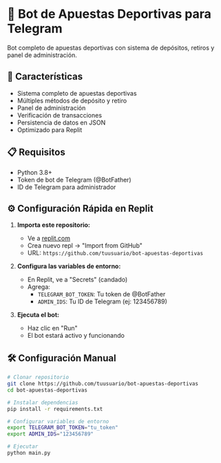 # 🤖 Bot de Apuestas Deportivas para Telegram

Bot completo de apuestas deportivas con sistema de depósitos, retiros y panel de administración.

## 🚀 Características

- Sistema completo de apuestas deportivas
- Múltiples métodos de depósito y retiro
- Panel de administración
- Verificación de transacciones
- Persistencia de datos en JSON
- Optimizado para Replit

## 📋 Requisitos

- Python 3.8+
- Token de bot de Telegram (@BotFather)
- ID de Telegram para administrador

## ⚙️ Configuración Rápida en Replit

1. **Importa este repositorio:**
   - Ve a [replit.com](https://replit.com)
   - Crea nuevo repl → "Import from GitHub"
   - URL: `https://github.com/tuusuario/bot-apuestas-deportivas`

2. **Configura las variables de entorno:**
   - En Replit, ve a "Secrets" (candado)
   - Agrega:
     - `TELEGRAM_BOT_TOKEN`: Tu token de @BotFather
     - `ADMIN_IDS`: Tu ID de Telegram (ej: 123456789)

3. **Ejecuta el bot:**
   - Haz clic en "Run"
   - El bot estará activo y funcionando

## 🛠 Configuración Manual

```bash
# Clonar repositorio
git clone https://github.com/tuusuario/bot-apuestas-deportivas
cd bot-apuestas-deportivas

# Instalar dependencias
pip install -r requirements.txt

# Configurar variables de entorno
export TELEGRAM_BOT_TOKEN="tu_token"
export ADMIN_IDS="123456789"

# Ejecutar
python main.py
